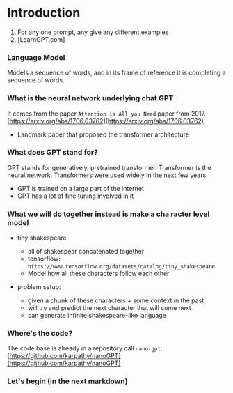 # Introduction

1. For any one prompt, any give any different examples
2. [LearnGPT.com]

### Language Model

Models a sequence of words, and in its frame of reference it is completing a sequence of words.

### What is the neural network underlying chat GPT

It comes from the paper `Attention is All you Need` paper from 2017. [https://arxiv.org/abs/1706.03762](https://arxiv.org/abs/1706.03762)

- Landmark paper that proposed the transformer architecture

### What does GPT stand for?

GPT stands for generatively, pretrained transformer. Transformer is the neural network. Transformers were used widely in the next few years. 

- GPT is trained on a large part of the internet
- GPT has a lot of fine tuning involved in it

###  What we will do together instead is make a cha racter level model

- tiny shakespeare
    - all of shakespear concatenated together
    - tensorflow: `https://www.tensorflow.org/datasets/catalog/tiny_shakespeare`
    - Model how all these characters follow each other

- problem setup:
    - given a chunk of these characters + some context in the past
    - will try and predict the next character that will come next
    - can generate infinite shakespeare-like language

### Where's the code?

The code base is already in a repository call `nano-gpt`: [https://github.com/karpathy/nanoGPT](https://github.com/karpathy/nanoGPT)

### Let's begin (in the next markdown)
